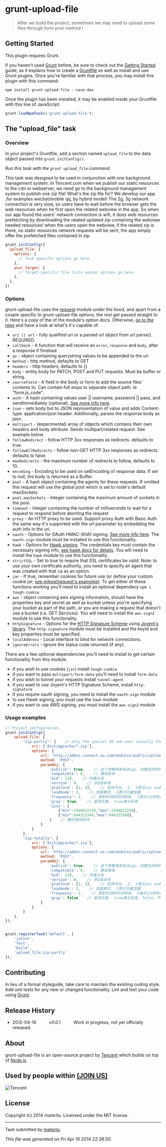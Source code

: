 # grunt-upload-file

> After we build the project, sometimes we may need to upload some files through form post method !

## Getting Started
This plugin requires Grunt.

If you haven't used [Grunt](http://gruntjs.com/) before, be sure to check out the [Getting Started](http://gruntjs.com/getting-started) guide, as it explains how to create a [Gruntfile](http://gruntjs.com/sample-gruntfile) as well as install and use Grunt plugins. Once you're familiar with that process, you may install this plugin with this command:

```shell
npm install grunt-upload-file --save-dev
```

Once the plugin has been installed, it may be enabled inside your Gruntfile with this line of JavaScript:

```js
grunt.loadNpmTasks('grunt-upload-file');
```

## The "upload_file" task

### Overview
In your project's Gruntfile, add a section named `upload_file` to the data object passed into `grunt.initConfig()`.

_Run this task with the `grunt upload_file` command._

This task was designed to be used in conjunction with one background management system. In Tencent.com when we publish our static resources to the cdn or webserver, we need go to the background management system to publish one zip file! What's the zip file for? We develop our app ,for examples wechat/mobile qq, by hybrid model! The 2g, 3g network connection is very slow, so users have to wait before the browser gets the web resources when he first open the related webview in the app. So when our app found the users' network connection is wifi, it does web resources prefetching by downloading the related updated zip containing the webview needed resources! when the users open the webview, if the related zip is there, no static resources network requests will be sent, the app simply offer the prefetched files contained in zip.

```js
grunt.initConfig({
  upload_file: {
    options: {
      // Task-specific options go here.
    },
    your_target: {
      // Target-specific file lists and/or options go here.
    },
  },
})
```

### Options

grunt-upload-file uses the [request](https://github.com/mikeal/request) module under the hood, and apart from a couple specific to grunt-upload-file options, the rest get passed straight to it. Here's a copy of the of the module's option docs. Otherwise, [go to the repo](https://github.com/mikeal/request) and have a look at what's it's capable of.

- `uri || url` - fully qualified uri or a parsed url object from url.parse(). REQUIRED.
- `callback` - A function that will receive an `error`, `response` and `body`, after a response if finished
- `qs` - object containing querystring values to be appended to the uri
- `method` - http method, defaults to GET
- `headers` - http headers, defaults to {}
- `body` - entity body for PATCH, POST and PUT requests. Must be buffer or string.
- `sourceField` - A field in the body or form to add the source files' contents to. Can contain full stops to separate object path. Ie "form.js\_code".
- `auth` - A hash containing values user || username, password || pass, and sendImmediately (optional). [See more info here](https://github.com/mikeal/request#http-authentication).
- `json` - sets body but to JSON representation of value and adds Content-type: application/json header. Additionally, parses the response body as json.
- `multipart` - (experimental) array of objects which contains their own headers and body attribute. Sends multipart/related request. See example below.
- `followRedirect` - follow HTTP 3xx responses as redirects. defaults to true.
- `followAllRedirects` - follow non-GET HTTP 3xx responses as redirects. defaults to false.
- `maxRedirects` - the maximum number of redirects to follow, defaults to 10.
- `encoding` - Encoding to be used on setEncoding of response data. If set to null, the body is returned as a Buffer.
- `pool` - A hash object containing the agents for these requests. If omitted this request will use the global pool which is set to node's default maxSockets.
- `pool.maxSockets` - Integer containing the maximum amount of sockets in the pool.
- `timeout` - Integer containing the number of milliseconds to wait for a request to respond before aborting the request
- `proxy` - An HTTP proxy to be used. Support proxy Auth with Basic Auth the same way it's supported with the url parameter by embedding the auth info in the uri.
- `oauth` - Options for OAuth HMAC-SHA1 signing. [See more info here](https://github.com/mikeal/request#oauth-signing). The `oauth-sign` module must be installed to use this functionality.
- `hawk` - Options for [Hawk signing](https://github.com/hueniverse/hawk). The credentials key must contain the necessary signing info, [see hawk docs for details](https://github.com/hueniverse/hawk#usage-example). You will need to install the `hawk` module to use this functionality.
- `strictSSL` - Set to true to require that SSL certificates be valid. Note: to use your own certificate authority, you need to specify an agent that was created with that ca as an option.
- `jar` - If true, remember cookies for future use (or define your custom cookie jar; [see mikeal/request's examples](https://github.com/mikeal/request#examples)). To get either of these functions working you'll need to install an optional dependecy `npm i tough-cookie`.
- `aws` - object containing aws signing information, should have the properties key and secret as well as bucket unless you're specifying your bucket as part of the path, or you are making a request that doesn't use a bucket (i.e. GET Services). You will need to install the `aws-sign2` module to use this functionality.
- `httpSignature` - Options for the [HTTP Signature Scheme](https://github.com/joyent/node-http-signature/blob/master/http_signing.md) using [Joyent's library](https://github.com/joyent/node-http-signature). The `http-signature` module must be installed and the keyId and key properties must be specified.
- `localAddress` - Local interface to bind for network connections.
- `ignoreErrors` - Ignore the status code returned (if any).

There are a few optional dependencies you'll need to install to get certain functionality from this module.

- if you wish to use cookies (`jar`) install `tough-cookie`
- if you want to pass `multipart/form-data` you'll need to install `form-data`
- if you wish to tunnel your requests install `tunnel-agent`
- if you want to use Joyent's HTTP Signature Scheme, install `http-signature`
- if you require oauth signing, you need to install the `oauth-sign` module
- to use Hawk signing, you must use the `hawk` module
- if you want to use AWS signing, you must install the `aws-sign2` module

### Usage examples

```javascript
// Project configuration.
grunt.initConfig({
    upload_file: {
        "zip-partly": {    // only the special QQ num user (usually the developer or tester) can be noticed the zip file has been updated !
            src: ['dist/qqcache/*.zip'],
            options: {
                url: 'http://admin.connect.oa.com/modules/public/uploadOfflinePackage.do',
                method: 'POST',
                paramObj: {
                    'publish': true,    // 这个参数用来告诉cgi，创建包的同时是否需要发布
                    'compatible': 0,    // 兼容版本
                    'bid': 118,    // 所属业务
                    'version': 0,    // 手Q版本号
                    'platform': [2, 3],    // 支持平台， 2， 3表示ios android平台都都勾选上了
                    'loadmode': 2,    // 加载模式， 2表示拦截加载
                    'frequency': 1,    // 更新检测的时间频率， 1表示1分钟检测一次
                    'gray': true,    // 是否灰度， true表示灰度
                    'uins': [
                        {"min":2568612250,"max":2568612250},
                        {"min":644323349,"max":644323349},
                    ]    // 要灰度的QQ号
                }
            }
        },
        "zip-totally": {
            src: ['dist/qqcache/*.zip'],
            options: {
                url: 'http://admin.connect.oa.com/modules/public/uploadOfflinePackage.do',
                method: 'POST',
                paramObj: {
                    'publish': true,    // 这个参数用来告诉cgi，创建包的同时是否需要发布
                    'compatible': 0,    // 兼容版本
                    'bid': 118,    // 所属业务
                    'version': 0,    // 手Q版本号
                    'platform': [2, 3],    // 支持平台， 2， 3表示ios android平台都都勾选上了
                    'loadmode': 2,    // 加载模式， 2表示拦截加载
                    'frequency': 1,    // 更新检测的时间频率， 1表示1分钟检测一次
                    'gray': false    // 是否灰度， true表示灰度, false，不灰度，全量外网用户
                }
            }
        }
    },
});


grunt.registerTask('default', [
    'jshint',
    'test',
    'build',
    'upload_file:zip-partly'
]);

```

## Contributing
In lieu of a formal styleguide, take care to maintain the existing coding style. Add unit tests for any new or changed functionality. Lint and test your code using [Grunt](http://gruntjs.com/).

## Release History
* 2012-04-16   v0.0.1   Work in progress, not yet officially released.

## About
grunt-upload-file is an open-source project by [Tencent](http://www.tencent.com/en-us/) which builds on top of [Node.js](https://nodejs.org).

## Used by people within <a href="https://github.com/materliu/grunt-localhosts/issues/">(JOIN US)</a>
![Tencent](http://upload.wikimedia.org/wikipedia/commons/thumb/2/22/Tencent_Logo.svg/200px-Tencent_Logo.svg.png)

## License
Copyright (c) 2014 materliu. Licensed under the MIT license.

---

Task submitted by [materliu](http://materliu.github.com)

*This file was generated on Fri Apr 16 2014 22:38:50.*
